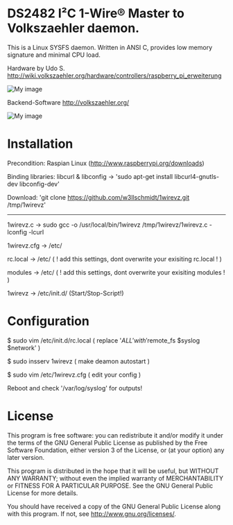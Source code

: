 DS2482 I²C 1-Wire® Master to Volkszaehler daemon.
=================================================

This is a Linux SYSFS daemon. Written in ANSI C, provides low memory signature and minimal CPU load.

Hardware by Udo S.  
http://wiki.volkszaehler.org/hardware/controllers/raspberry_pi_erweiterung

![My image](http://wiki.volkszaehler.org/_media/hardware/controllers/raspi_6xs0_3x1-wire_1xir_bestueckt.png?w=200)

Backend-Software
http://volkszaehler.org/

![My image](http://wiki.volkszaehler.org/_media/software/releases/demo-screenshot.jpg?w=300)


Installation
============

Precondition: Raspian Linux (http://www.raspberrypi.org/downloads) 

Binding libraries: libcurl & libconfig -> 'sudo apt-get install libcurl4-gnutls-dev libconfig-dev'

Download: 'git clone https://github.com/w3llschmidt/1wirevz.git /tmp/1wirevz'

---

1wirevz.c     -> sudo gcc -o /usr/local/bin/1wirevz /tmp/1wirevz/1wirevz.c -lconfig -lcurl

1wirevz.cfg   -> /etc/

rc.local      -> /etc/ ( ! add this settings, dont overwrite your exisiting rc.local ! )  

modules       -> /etc/ ( ! add this settings, dont overwrite your exisiting modules ! )

1wirevz       -> /etc/init.d/ (Start/Stop-Script!)

Configuration
=============

$ sudo vim /etc/init.d/rc.local ( replace '$ALL' with '$remote_fs $syslog $network' )

$ sudo insserv 1wirevz ( make deamon autostart )

$ sudo vim /etc/1wirevz.cfg ( edit your config )

Reboot and check '/var/log/syslog' for outputs!

License
=======

This program is free software: you can redistribute it and/or modify
it under the terms of the GNU General Public License as published by
the Free Software Foundation, either version 3 of the License, or
(at your option) any later version.

This program is distributed in the hope that it will be useful,
but WITHOUT ANY WARRANTY; without even the implied warranty of
MERCHANTABILITY or FITNESS FOR A PARTICULAR PURPOSE.  See the
GNU General Public License for more details.

You should have received a copy of the GNU General Public License
along with this program.  If not, see <http://www.gnu.org/licenses/>.

